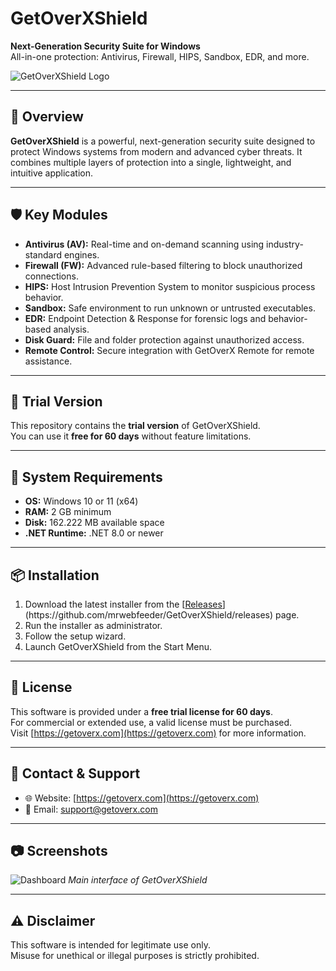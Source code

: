 
# GetOverXShield

**Next-Generation Security Suite for Windows**  
All-in-one protection: Antivirus, Firewall, HIPS, Sandbox, EDR, and more.

![GetOverXShield Logo](https://getoverx.com/view/frontend/asset/images/logo_getoverx.png) 

---

## 🔐 Overview

**GetOverXShield** is a powerful, next-generation security suite designed to protect Windows systems from modern and advanced cyber threats. It combines multiple layers of protection into a single, lightweight, and intuitive application.

---

## 🛡 Key Modules

- **Antivirus (AV):** Real-time and on-demand scanning using industry-standard engines.
- **Firewall (FW):** Advanced rule-based filtering to block unauthorized connections.
- **HIPS:** Host Intrusion Prevention System to monitor suspicious process behavior.
- **Sandbox:** Safe environment to run unknown or untrusted executables.
- **EDR:** Endpoint Detection & Response for forensic logs and behavior-based analysis.
- **Disk Guard:** File and folder protection against unauthorized access.
- **Remote Control:** Secure integration with GetOverX Remote for remote assistance.

---

## 🚀 Trial Version

This repository contains the **trial version** of GetOverXShield.  
You can use it **free for 60 days** without feature limitations.

---

## 🧩 System Requirements

- **OS:** Windows 10 or 11 (x64)
- **RAM:** 2 GB minimum
- **Disk:** 162.222 MB available space
- **.NET Runtime:** .NET 8.0 or newer

---

## 📦 Installation

1. Download the latest installer from the [[Releases]([https://github.com/youruser/getoverxshield/releases](https://github.com/mrwebfeeder/GetOverXShield/releases))](https://github.com/mrwebfeeder/GetOverXShield/releases) page.
2. Run the installer as administrator.
3. Follow the setup wizard.
4. Launch GetOverXShield from the Start Menu.

---

## 📜 License

This software is provided under a **free trial license for 60 days**.  
For commercial or extended use, a valid license must be purchased.  
Visit [https://getoverx.com](https://getoverx.com) for more information.

---

## 🤝 Contact & Support

- 🌐 Website: [https://getoverx.com](https://getoverx.com)
- 📩 Email: support@getoverx.com

---

## 📷 Screenshots

![Dashboard](https://getoverx.com/view/frontend/asset/images/GetOverxHome3.jpg) 
*Main interface of GetOverXShield*

---

## ⚠ Disclaimer

This software is intended for legitimate use only.  
Misuse for unethical or illegal purposes is strictly prohibited.

